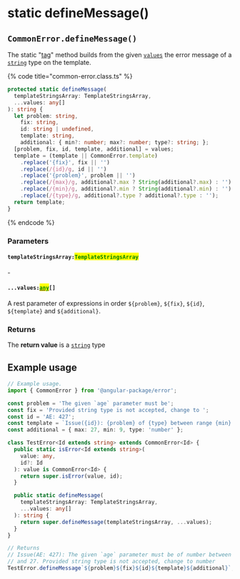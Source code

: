 # static defineMessage()

## `CommonError.defineMessage()`

The static "[tag](https://developer.mozilla.org/en-US/docs/Web/JavaScript/Reference/Template\_literals)" method builds from the given [`values`](static-definemessage.md#...values-any) the error message of a [`string`](https://developer.mozilla.org/en-US/docs/Web/JavaScript/Reference/Global\_Objects/String) type on the template.

{% code title="common-error.class.ts" %}
```typescript
protected static defineMessage(
  templateStringsArray: TemplateStringsArray,
  ...values: any[]
): string {
  let problem: string,
    fix: string,
    id: string | undefined,
    template: string,
    additional: { min?: number; max?: number; type?: string; };
  [problem, fix, id, template, additional] = values;
  template = (template || CommonError.template)
    .replace('{fix}', fix || '')
    .replace(/{id}/g, id || '')
    .replace('{problem}', problem || '')
    .replace(/{max}/g, additional?.max ? String(additional?.max) : '')
    .replace(/{min}/g, additional?.min ? String(additional?.min) : '')
    .replace(/{type}/g, additional?.type ? additional?.type : '');
  return template;
}
```
{% endcode %}

### Parameters

#### `templateStringsArray:`<mark style="color:green;">`TemplateStringsArray`</mark>

\-

#### `...values:`[<mark style="color:green;">`any`</mark>](https://www.typescriptlang.org/docs/handbook/2/everyday-types.html#any)`[]`

A rest parameter of expressions in order `${problem}`, `${fix}`, `${id}`, `${template}` and `${additional}`.

### Returns

The **return value** is a [`string`](https://developer.mozilla.org/en-US/docs/Web/JavaScript/Reference/Global\_Objects/String) type&#x20;

## Example usage

```typescript
// Example usage.
import { CommonError } from '@angular-package/error';

const problem = 'The given `age` parameter must be';
const fix = 'Provided string type is not accepted, change to ';
const id = 'AE: 427';
const template = `Issue({id}): {problem} of {type} between range {min} and {max}. {fix}{type}`;
const additional = { max: 27, min: 9, type: 'number' };

class TestError<Id extends string> extends CommonError<Id> {
  public static isError<Id extends string>(
    value: any,
    id?: Id
  ): value is CommonError<Id> {
    return super.isError(value, id);
  }

  public static defineMessage(
    templateStringsArray: TemplateStringsArray,
    ...values: any[]
  ): string {
    return super.defineMessage(templateStringsArray, ...values);
  }
}

// Returns 
// Issue(AE: 427): The given `age` parameter must be of number between range 9
// and 27. Provided string type is not accepted, change to number
TestError.defineMessage`${problem}${fix}${id}${template}${additional}`;
```

